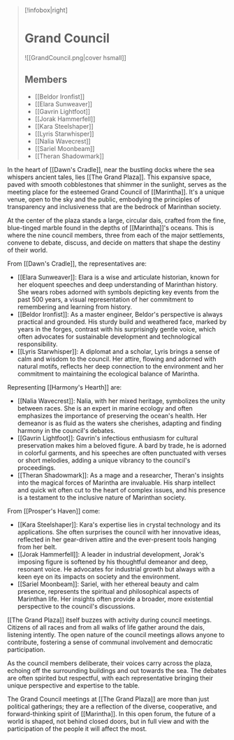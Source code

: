 >[!infobox|right]
># Grand Council
>![[GrandCouncil.png|cover hsmall]]
>## Members
>- [[Beldor Ironfist]]
>- [[Elara Sunweaver]]
>- [[Gavrin Lightfoot]]
>- [[Jorak Hammerfell]]
>- [[Kara Steelshaper]]
>- [[Lyris Starwhisper]]
>- [[Nalia Wavecrest]]
>- [[Sariel Moonbeam]]
>- [[Theran Shadowmark]]

In the heart of [[Dawn's Cradle]], near the bustling docks where the sea whispers ancient tales, lies [[The Grand Plaza]]. This expansive space, paved with smooth cobblestones that shimmer in the sunlight, serves as the meeting place for the esteemed Grand Council of [[Marintha]]. It's a unique venue, open to the sky and the public, embodying the principles of transparency and inclusiveness that are the bedrock of Marinthan society.

At the center of the plaza stands a large, circular dais, crafted from the fine, blue-tinged marble found in the depths of [[Marintha]]'s oceans. This is where the nine council members, three from each of the major settlements, convene to debate, discuss, and decide on matters that shape the destiny of their world.

From [[Dawn's Cradle]], the representatives are:

- [[Elara Sunweaver]]: Elara is a wise and articulate historian, known for her eloquent speeches and deep understanding of Marinthan history. She wears robes adorned with symbols depicting key events from the past 500 years, a visual representation of her commitment to remembering and learning from history.
- [[Beldor Ironfist]]: As a master engineer, Beldor's perspective is always practical and grounded. His sturdy build and weathered face, marked by years in the forges, contrast with his surprisingly gentle voice, which often advocates for sustainable development and technological responsibility.
- [[Lyris Starwhisper]]: A diplomat and a scholar, Lyris brings a sense of calm and wisdom to the council. Her attire, flowing and adorned with natural motifs, reflects her deep connection to the environment and her commitment to maintaining the ecological balance of Marintha.

Representing [[Harmony's Hearth]] are:

- [[Nalia Wavecrest]]: Nalia, with her mixed heritage, symbolizes the unity between races. She is an expert in marine ecology and often emphasizes the importance of preserving the ocean's health. Her demeanor is as fluid as the waters she cherishes, adapting and finding harmony in the council's debates.
- [[Gavrin Lightfoot]]: Gavrin's infectious enthusiasm for cultural preservation makes him a beloved figure. A bard by trade, he is adorned in colorful garments, and his speeches are often punctuated with verses or short melodies, adding a unique vibrancy to the council's proceedings.
- [[Theran Shadowmark]]: As a mage and a researcher, Theran's insights into the magical forces of Marintha are invaluable. His sharp intellect and quick wit often cut to the heart of complex issues, and his presence is a testament to the inclusive nature of Marinthan society.

From [[Prosper's Haven]] come:

- [[Kara Steelshaper]]: Kara's expertise lies in crystal technology and its applications. She often surprises the council with her innovative ideas, reflected in her gear-driven attire and the ever-present tools hanging from her belt.
- [[Jorak Hammerfell]]: A leader in industrial development, Jorak's imposing figure is softened by his thoughtful demeanor and deep, resonant voice. He advocates for industrial growth but always with a keen eye on its impacts on society and the environment.
- [[Sariel Moonbeam]]: Sariel, with her ethereal beauty and calm presence, represents the spiritual and philosophical aspects of Marinthan life. Her insights often provide a broader, more existential perspective to the council's discussions.

[[The Grand Plaza]] itself buzzes with activity during council meetings. Citizens of all races and from all walks of life gather around the dais, listening intently. The open nature of the council meetings allows anyone to contribute, fostering a sense of communal involvement and democratic participation.

As the council members deliberate, their voices carry across the plaza, echoing off the surrounding buildings and out towards the sea. The debates are often spirited but respectful, with each representative bringing their unique perspective and expertise to the table.

The Grand Council meetings at [[The Grand Plaza]] are more than just political gatherings; they are a reflection of the diverse, cooperative, and forward-thinking spirit of [[Marintha]]. In this open forum, the future of a world is shaped, not behind closed doors, but in full view and with the participation of the people it will affect the most.
